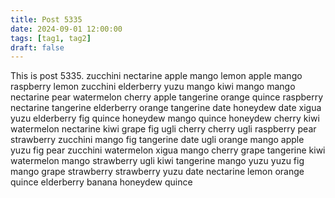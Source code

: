 ```yaml
---
title: Post 5335
date: 2024-09-01 12:00:00
tags: [tag1, tag2]
draft: false
---
```

This is post 5335.
zucchini
nectarine
apple
mango
lemon
apple
mango
raspberry
lemon
zucchini
elderberry
yuzu
mango
kiwi
mango
mango
nectarine
pear
watermelon
cherry
apple
tangerine
orange
quince
raspberry
nectarine
tangerine
elderberry
orange
tangerine
date
honeydew
date
xigua
yuzu
elderberry
fig
quince
honeydew
mango
quince
honeydew
cherry
kiwi
watermelon
nectarine
kiwi
grape
fig
ugli
cherry
cherry
ugli
raspberry
pear
strawberry
zucchini
mango
fig
tangerine
date
ugli
orange
mango
apple
yuzu
fig
pear
zucchini
watermelon
xigua
mango
cherry
grape
tangerine
kiwi
watermelon
mango
strawberry
ugli
kiwi
tangerine
mango
yuzu
yuzu
fig
mango
grape
strawberry
strawberry
yuzu
date
nectarine
lemon
orange
quince
elderberry
banana
honeydew
quince
